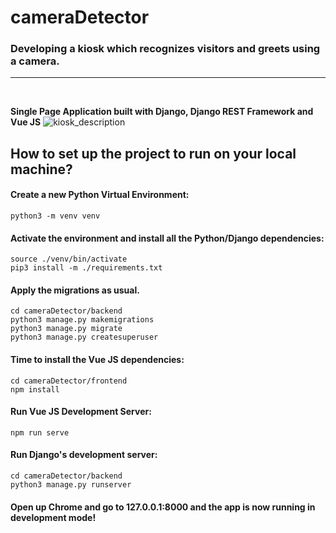 # cameraDetector
### Developing a kiosk which recognizes visitors and greets using a camera.
<hr>
<br>

**Single Page Application built with Django, Django REST Framework and Vue JS**
![kiosk_description](https://user-images.githubusercontent.com/50127194/138567761-d1cca4db-c9dc-4629-9461-74f805cc9772.png)

## How to set up the project to run on your local machine?

#### Create a new Python Virtual Environment:
```
python3 -m venv venv
```

#### Activate the environment and install all the Python/Django dependencies:

```
source ./venv/bin/activate
pip3 install -m ./requirements.txt
```

#### Apply the migrations as usual.

```
cd cameraDetector/backend
python3 manage.py makemigrations
python3 manage.py migrate
python3 manage.py createsuperuser
```

#### Time to install the Vue JS dependencies:
```
cd cameraDetector/frontend
npm install
```

#### Run Vue JS Development Server:
```
npm run serve
```

#### Run Django's development server:
```
cd cameraDetector/backend
python3 manage.py runserver
```

#### Open up Chrome and go to 127.0.0.1:8000 and the app is now running in development mode!